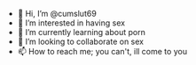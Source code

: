 - 👋 Hi, I’m @cumslut69
- 👀 I’m interested in having sex
- 🌱 I’m currently learning about porn
- 💞️ I’m looking to collaborate on sex
- 📫 How to reach me; you can't, ill come to you

<!---
cumslut69/cumslut69 is a ✨ special ✨ repository because its `README.md` (this file) appears on your GitHub profile.
You can click the Preview link to take a look at your changes.
--->
